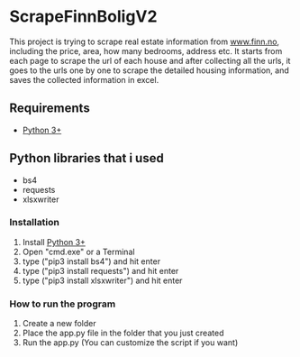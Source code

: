 # ScrapeFinnBoligV2

This project is trying to scrape real estate information from www.finn.no, including the price, area, how many bedrooms, address etc. It starts from each page to scrape the url of each house and after collecting all the urls, it goes to the urls one by one to scrape the detailed housing information, and saves the collected information in excel.

## Requirements
* [Python 3+](https://www.python.org/)

## Python libraries that i used
* bs4
* requests
* xlsxwriter

### Installation
1. Install [Python 3+](https://www.python.org/)
2. Open "cmd.exe" or a Terminal
3. type ("pip3 install bs4") and hit enter
4. type ("pip3 install requests") and hit enter
5. type ("pip3 install xlsxwriter") and hit enter

### How to run the program
1. Create a new folder
2. Place the app.py file in the folder that you just created
3. Run the app.py (You can customize the script if you want)
